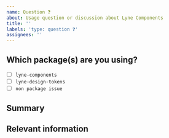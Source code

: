 ```yaml
---
name: Question ❓
about: Usage question or discussion about Lyne Components
title: ''
labels: 'type: question ❓'
assignees: ''
---
```


<!--

Hi there! 👋 We hope everything is fine using our projects from the Lyne Design
System. It looks like you might have a question about our work, so we wanted to
share some resources that you could use if you have not tried them yet 🙂.

You can find the Lyne Components documentation [here](https://github.com/lyne-design-system/lyne-components/docs). Also have first a 
look at our [issues](https://github.com/lyne-design-system/lyne-components/issues) if your question/issue has been asked/raised before or even might have been solved. 

If these resources do not work out, help us out by filling out a couple of
details below!

-->

## Which package(s) are you using?

<!--
  Add an x in one of the options below, for example:
- [x] package name
-->

- [ ] `lyne-components`
- [ ] `lyne-design-tokens`
- [ ] `non package issue`

## Summary

<!-- Give us a summary about your question -->

## Relevant information

<!-- Provide as much useful information as you can -->
